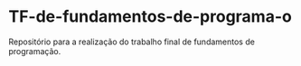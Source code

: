 # TF-de-fundamentos-de-programa-o
Repositório para a realização do trabalho final de fundamentos de programação.
